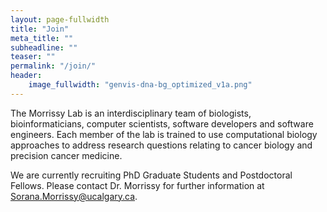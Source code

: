 ```yaml
---
layout: page-fullwidth
title: "Join"
meta_title: ""
subheadline: ""
teaser: ""
permalink: "/join/"
header:
    image_fullwidth: "genvis-dna-bg_optimized_v1a.png"
---
```


The Morrissy Lab is an interdisciplinary team of biologists, bioinformaticians, computer scientists, software developers and software engineers. Each member of the lab is trained to use computational biology approaches to address research questions relating to cancer biology and precision cancer medicine. 

We are currently recruiting PhD Graduate Students and Postdoctoral Fellows. Please contact Dr. Morrissy for further information at 
<br>
<a href="mailto:sorana.morrissy@ucalgary.ca">Sorana.Morrissy@ucalgary.ca</a>.

